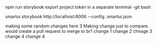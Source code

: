 npm run storybook
export project token in a separate terminal -git bash

smartui storybook http://localhost:6006 --config .smartui.json

making some random changes here
3
Making change just to compare. would create a pull request to merge to br1
change 1
change 2
chnage 3
change 4
change 4
